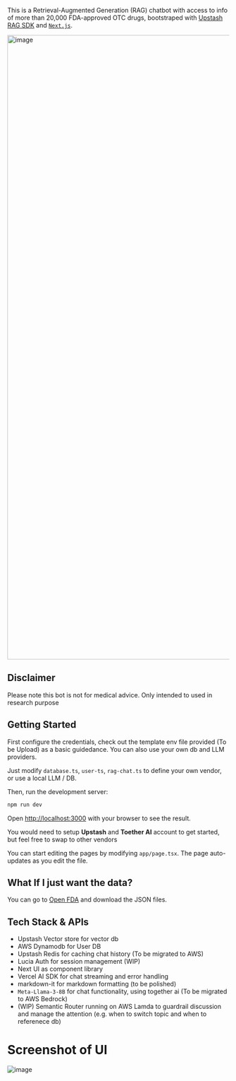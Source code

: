 This is a Retrieval-Augmented Generation (RAG) chatbot with access to info of more than 20,000 FDA-approved OTC drugs, bootstraped with [Upstash RAG SDK](https://upstash.com/docs/vector/sdks/rag-chat/gettingstarted) and [`Next.js`](https://github.com/vercel/next.js/tree/canary/packages/create-next-app).

<img width="1414" alt="image" src="https://github.com/user-attachments/assets/981b0165-365b-4bac-9799-0c654267a08d">

## Disclaimer
Please note this bot is not for medical advice. Only intended to used in research purpose

## Getting Started
First configure the credentials, check out the template env file provided (To be Upload) as a basic guidedance. You can also use your own db and LLM providers. 

Just modify `database.ts`, `user-ts`, `rag-chat.ts` to define your own vendor, or use a local LLM / DB.

Then, run the development server:

```bash
npm run dev
```

Open [http://localhost:3000](http://localhost:3000) with your browser to see the result.

You would need to setup **Upstash** and **Toether AI** account to get started, but feel free to swap to other vendors

You can start editing the pages by modifying `app/page.tsx`. The page auto-updates as you edit the file.

## What If I just want the data?
You can go to [Open FDA](https://open.fda.gov/data/downloads/) and download the JSON files.


## Tech Stack & APIs
- Upstash Vector store for vector db
- AWS Dynamodb for User DB
- Upstash Redis for caching chat history (To be migrated to AWS)
- Lucia Auth for session management (WIP)
- Next UI as component library
- Vercel AI SDK for chat streaming and error handling
- markdown-it for markdown formatting (to be polished)
- `Meta-Llama-3-8B` for chat functionality, using together ai (To be migrated to AWS Bedrock)
- (WIP) Semantic Router running on AWS Lamda to guardrail discussion and manage the attention (e.g. when to switch topic and when to referenece db)

# Screenshot of UI

![image](https://github.com/user-attachments/assets/32685c04-8452-480f-ab1b-61a981193bf5)


